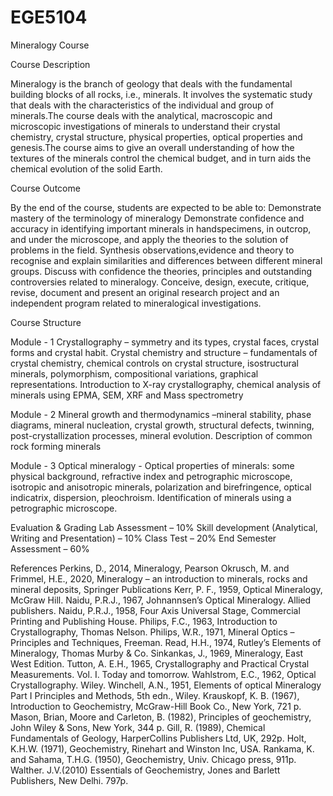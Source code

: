 # EGE5104
Mineralogy Course


Course Description

Mineralogy is the branch of geology that deals with the fundamental building blocks of all rocks, i.e., minerals. It involves the systematic study that deals with the characteristics of the individual and group of minerals.The course deals with the analytical, macroscopic and microscopic investigations of minerals to understand their crystal chemistry, crystal structure, physical properties, optical properties and genesis.The course aims to give an overall understanding of how the textures of the minerals control the chemical budget, and in turn aids the chemical evolution of the solid Earth.


Course Outcome

By the end of the course, students are expected to be able to:
  Demonstrate mastery of the terminology of mineralogy
  Demonstrate confidence and accuracy in identifying important minerals in handspecimens, in outcrop, and under the microscope, and apply the theories to the
  solution of problems in the field.
  Synthesis observations,evidence and theory to recognise and explain similarities and differences between different mineral groups.
  Discuss with confidence the theories, principles and outstanding controversies related to mineralogy.
  Conceive, design, execute, critique, revise, document and present an original research project and an independent program related to mineralogical investigations.


Course Structure

Module - 1
Crystallography – symmetry and its types, crystal faces, crystal forms and crystal habit. Crystal chemistry and structure – fundamentals of crystal chemistry, chemical controls on crystal structure, isostructural minerals, polymorphism, compositional variations, graphical representations. Introduction to X-ray crystallography, chemical analysis of minerals using EPMA, SEM, XRF and Mass spectrometry

Module - 2
Mineral growth and thermodynamics –mineral stability, phase diagrams, mineral nucleation, crystal growth, structural defects, twinning, post-crystallization processes, mineral evolution. Description of common rock forming minerals

Module - 3
Optical mineralogy - Optical properties of minerals: some physical background, refractive index and petrographic microscope, isotropic and anisotropic minerals, polarization and birefringence, optical indicatrix, dispersion, pleochroism. Identification of minerals using a petrographic microscope.


Evaluation & Grading
Lab Assessment – 10%
Skill development (Analytical, Writing and Presentation) – 10% 
Class Test – 20%
End Semester Assessment – 60%


References
  Perkins, D., 2014, Mineralogy, Pearson
  Okrusch, M. and Frimmel, H.E., 2020, Mineralogy – an introduction to minerals, rocks and mineral deposits, Springer Publications
  Kerr, P. F., 1959, Optical Mineralogy, McGraw Hill.
  Naidu, P.R.J., 1967, Johnannsen’s Optical Mineralogy. Allied publishers.
  Naidu, P.R.J., 1958, Four Axis Universal Stage, Commercial Printing and Publishing House.
  Philips, F.C., 1963, Introduction to Crystallography, Thomas Nelson.
  Philips, W.R., 1971, Mineral Optics – Principles and Techniques, Freeman.
  Read, H.H., 1974, Rutley’s Elements of Mineralogy, Thomas Murby & Co.
  Sinkankas, J., 1969, Mineralogy, East West Edition.
  Tutton, A. E.H., 1965, Crystallography and Practical Crystal Measurements. Vol. I. Today and tomorrow.
  Wahlstrom, E.C., 1962, Optical Crystallography. Wiley.
  Winchell, A.N., 1951, Elements of optical Mineralogy Part I Principles and Methods, 5th edn., Wiley.
  Krauskopf, K. B. (1967), Introduction to Geochemistry, McGraw-Hill Book Co., New York, 721 p.
  Mason, Brian, Moore and Carleton, B. (1982), Principles of geochemistry, John Wiley & Sons, New York, 344 p.
  Gill, R. (1989), Chemical Fundamentals of Geology, HarperCollins Publishers Ltd, UK, 292p.
  Holt, K.H.W. (1971), Geochemistry, Rinehart and Winston Inc, USA.
  Rankama, K. and Sahama, T.H.G. (1950), Geochemistry, Univ. Chicago press, 911p.
  Walther. J.V.(2010) Essentials of Geochemistry, Jones and Barlett Publishers, New Delhi. 797p.
